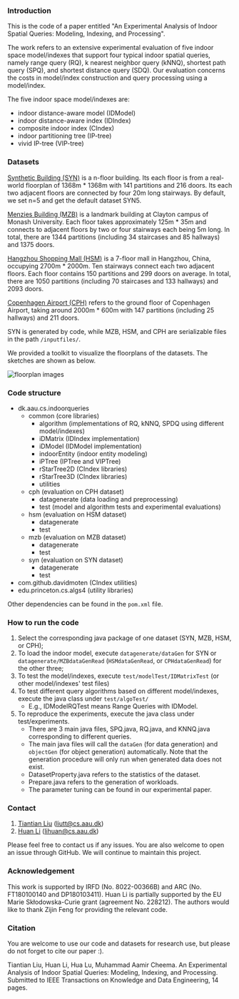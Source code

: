 ### Introduction

This is the code of a paper entitled "An Experimental Analysis of Indoor Spatial Queries: Modeling, Indexing, and Processing".

The work refers to an extensive experimental evaluation of five indoor space 
model/indexes that support four typical indoor spatial queries, 
namely range query (RQ), k nearest neighbor query (kNNQ), shortest path query (SPQ), and shortest distance query (SDQ). 
Our evaluation concerns the costs in model/index construction and query processing using a model/index. 

The five indoor space model/indexes are:
- indoor distance-aware model (IDModel)
- indoor distance-aware index (IDIndex)
- composite indoor index (CIndex)
- indoor partitioning tree (IP-tree)
- vivid IP-tree (VIP-tree)

### Datasets

[Synthetic Building (SYN)](https://deviantart.com/mjponso/art/Floor-Plan-for-a-Shopping-Mall-86396406) is a n-floor building. 
Its each floor is from a real-world floorplan of 1368m \* 1368m with 141 partitions and 216 doors. 
Its each two adjacent floors are connected by four 20m long stairways.
By default, we set n=5 and get the default dataset SYN5.

[Menzies Building (MZB)](https://www.monash.edu/virtual-tours/menzies-building) is a landmark building at Clayton campus of Monash University.
Each floor takes approximately 125m \* 35m and connects to adjacent floors by two or four stairways each being 5m long.
In total, there are 1344 partitions (including 34 staircases and 85 hallways) and 1375 doors.

[Hangzhou Shopping Mall (HSM)]() is a 7-floor mall in Hangzhou, China, occupying 2700m \* 2000m.
Ten stairways connect each two adjacent floors. Each floor contains 150 partitions and 299 doors on average. 
In total, there are 1050 partitions (including 70 staircases and 133 hallways) and 2093 doors.

[Copenhagen Airport (CPH)](https://www.cph.dk/en/practical) refers to the ground floor of Copenhagen Airport, taking around 2000m \* 600m with 147 partitions (including 25 hallways) and 211 doors.

SYN is generated by code, while MZB, HSM, and CPH are serializable files in the path `/inputfiles/`.

We provided a toolkit to visualize the floorplans of the datasets.
The sketches are shown as below.

![floorplan images](resource/dataset_floorplan.png)


### Code structure

- dk.aau.cs.indoorqueries
    - common (core libraries)
        - algorithm (implementations of RQ, kNNQ, SPDQ using different model/indexes)
        - iDMatrix (IDIndex implementation)
        - iDModel (IDModel implementation)
        - indoorEntity (indoor entity modeling)
        - iPTree (IPTree and VIPTree)
        - rStarTree2D (CIndex libraries)
        - rStarTree3D (CIndex libraries)
        - utilities
    - cph (evaluation on CPH dataset)
        - datagenerate (data loading and preprocessing)
        - test (model and algorithm tests and experimental evaluations)
    - hsm (evaluation on HSM dataset)
        - datagenerate
        - test
    - mzb (evaluation on MZB dataset)
        - datagenerate
        - test
    - syn (evaluation on SYN dataset)
        - datagenerate
        - test
- com.github.davidmoten (CIndex utilities)
- edu.princeton.cs.algs4 (utility libraries)

Other dependencies can be found in the `pom.xml` file.

### How to run the code

1. Select the corresponding java package of one dataset (SYN, MZB, HSM, or CPH); 
2. To load the indoor model, execute `datagenerate/dataGen` for SYN or `datagenerate/MZBdataGenRead` (`HSMdataGenRead`, or `CPHdataGenRead`) for the other three;
3. To test the model/indexes, execute `test/modelTest/IDMatrixTest` (or other model/indexes' test files)
4. To test different query algorithms based on different model/indexes, execute the java class under `test/algoTest/`
    - E.g., IDModelRQTest means Range Queries with IDModel.
5. To reproduce the experiments, execute the java class under test/experiments. 
    - There are 3 main java files, SPQ.java, RQ.java, and KNNQ.java corresponding to different queries. 
    - The main java files will call the `dataGen` (for data generation) and `objectGen` (for object generation) automatically. Note that the generation procedure will only run when generated data does not exist.
    - DatasetProperty.java refers to the statistics of the dataset.
    - Prepare.java refers to the generation of workloads.
    - The parameter tuning can be found in our experimental paper.

### Contact

1. [Tiantian Liu](https://vbn.aau.dk/en/persons/145323) (liutt@cs.aau.dk)
2. [Huan Li](http://people.cs.aau.dk/~lihuan/) (lihuan@cs.aau.dk)

Please feel free to contact us if any issues. You are also welcome to open an issue through GitHub.
We will continue to maintain this project.

### Acknowledgement

This work is supported by IRFD (No. 8022-00366B) and ARC (No. FT180100140 and DP180103411).
Huan Li is partially supported by the EU Marie Skłodowska-Curie grant (agreement No. 228212).
The authors would like to thank Zijin Feng for providing the relevant code.

### Citation

You are welcome to use our code and datasets for research use, but please do not forget to cite our paper :).

Tiantian Liu, Huan Li, Hua Lu, Muhammad Aamir Cheema. An Experimental Analysis of Indoor Spatial Queries: Modeling, Indexing, and Processing. Submitted to IEEE Transactions on Knowledge and Data Engineering, 14 pages.
